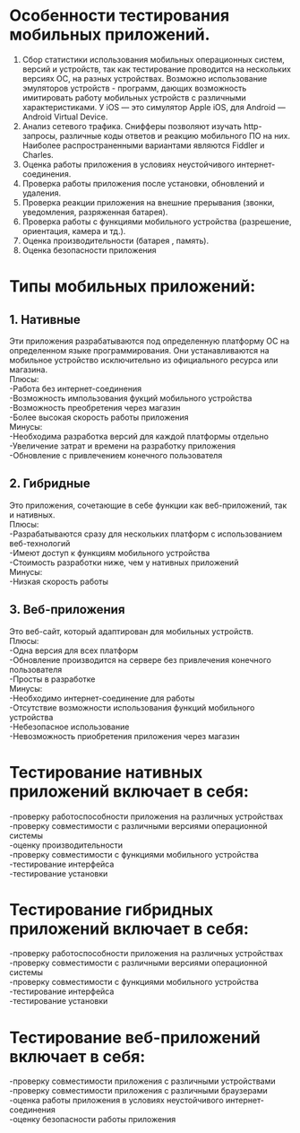 # Особенности тестирования мобильных приложений.  
1. Сбор статистики использования мобильных операционных систем, версий и устройств, так как тестирование проводится на нескольких версиях ОС, на разных устройствах. Возможно использование эмуляторов устройств - программ, дающих возможность имитировать работу мобильных устройств 
с различными характеристиками. У iOS — это симулятор Apple iOS, для Android — Android Virtual Device.  
2. Анализ сетевого трафика. Снифферы позволяют изучать http-запросы, различные коды ответов и реакцию мобильного ПО на них. Наиболее распространенными вариантами являются Fiddler и Charles.  
3. Оценка работы приложения в условиях неустойчивого интернет-соединения.  
5. Проверка работы приложения после установки, обновлений и удаления.  
6. Проверка реакции приложения на внешние прерывания (звонки, уведомления, разряженная батарея).  
7. Проверка работы с функциями мобильного устройства (разрешение, ориентация, камера и тд.).  
8. Оценка производительности (батарея , память).  
9. Оценка безопасности приложения  

# Типы мобильных приложений: 

## 1. Нативные
Эти приложения разрабатываются под определенную платформу ОС на определенном языке программирования. Они устанавливаются на мобильное устройство исключительно из официального ресурса или магазина.  
Плюсы:   
-Работа без интернет-соединения  
-Возможность импользования фукций мобильного устройства  
-Возможность преобретения через магазин  
-Более высокая скорость работы приложения  
Минусы:  
-Необходима разработка версий для каждой платформы отдельно  
-Увеличение затрат и времени на разработку приложения   
-Обновление с привлечением конечного пользователя    

## 2. Гибридные 
Это приложения, сочетающие в себе функции как веб-приложений, так и нативных.  
Плюсы:  
-Разрабатываются сразу для нескольких платформ с использованием веб-технологий  
-Имеют доступ к функциям мобильного устройства    
-Стоимость разработки ниже, чем у нативных приложений  
Минусы:  
-Низкая скорость работы  

## 3. Веб-приложения   
Это веб-сайт, который адаптирован для мобильных устройств.  
Плюсы:  
-Одна версия для всех платформ  
-Обновление производится на сервере без привлечения конечного пользователя  
-Просты в разработке  
Минусы:  
-Необходимо интернет-соединение для работы  
-Отсутствие возможности использования функций мобильного устройства  
-Небезопасное использование    
-Невозможность приобретения приложения через магазин

# Тестирование нативных приложений включает в себя:  
-проверку работоспособности приложения на различных устройствах  
-проверку совместимости с различными версиями операционной системы   
-оценку производительности    
-проверку совместимости с функциями мобильного устройства  
-тестирование интерфейса    
-тестирование установки  

# Тестирование гибридных приложений включает в себя:  
-проверку работоспособности приложения на различных устройствах    
-проверку совместимости с различными версиями операционной системы  
-проверку совместимости с функциями мобильного устройства  
-тестирование интерфейса  
-тестирование установки  

# Тестирование веб-приложений включает в себя:  
-проверку совместимости приложения с различными устройствами  
-проверку совместимости приложения с различными браузерами  
-оценка работы приложения в условиях неустойчивого интернет-соединения  
-оценку безопасности работы приложения  

